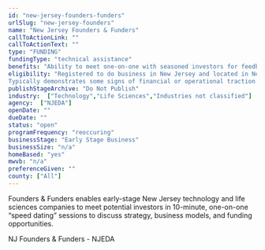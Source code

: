```yaml
---
id: "new-jersey-founders-funders"
urlSlug: "new-jersey-founders"
name: "New Jersey Founders & Funders"
callToActionLink: ""
callToActionText: ""
type: "FUNDING"
fundingType: "technical assistance"
benefits: "Ability to meet one-on-one with seasoned investors for feedback and possible funding opportunities."
eligibility: "Registered to do business in New Jersey and located in New Jersey.
Typically demonstrates some signs of financial or operational traction."
publishStageArchive: "Do Not Publish"
industry:  ["Technology","Life Sciences","Industries not classified"]
agency:  ["NJEDA"]
openDate: ""
dueDate: ""
status: "open"
programFrequency: "reoccuring"
businessStage: "Early Stage Business"
businessSize: "n/a"
homeBased: "yes"
mwvb: "n/a"
preferenceGiven: ""
county: ["All"]
---
```


Founders & Funders enables early-stage New Jersey technology and life sciences companies to meet potential investors in 10-minute, one-on-one “speed dating” sessions to discuss strategy, business models, and funding opportunities.

NJ Founders & Funders - NJEDA
